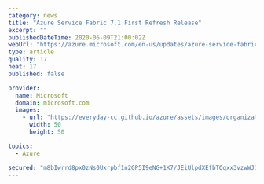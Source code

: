 ```yaml
---
category: news
title: "Azure Service Fabric 7.1 First Refresh Release"
excerpt: ""
publishedDateTime: 2020-06-09T21:00:02Z
webUrl: "https://azure.microsoft.com/en-us/updates/azure-service-fabric-71-first-refresh-release/"
type: article
quality: 17
heat: 17
published: false

provider:
  name: Microsoft
  domain: microsoft.com
  images:
    - url: "https://everyday-cc.github.io/azure/assets/images/organizations/microsoft.com-50x50.jpg"
      width: 50
      height: 50

topics:
  - Azure

secured: "m8bIwrrd8px0zNs0Uxrpbf1n2GP5I9eNG+1K7/JEiUlpdXEfbTOqxx3vzwWJ3saiPgmu6bDpcFv0xx11QAIOZdG/O0sR/p6Q9bCX3pKZypjNeU4+tnFmZPUdElZkxTi2T1hx8hQ8e7qNwQjew355LbWV3FE4tVfSrlt4NUlJhyURrNQc1AETpMKFRdODB1PNlE6trc1gc/06JJECuXFoBcUasXpBhnoELDf1wz2FFPiA26N4305HConRu+46cSn+hfegnBAKo8nmUmUy6jXCD3FX5tnxzb9yKiGSDI+3sC/O31CC5xo15ken4ORpnSFDoLpV4SoXVICru4m8OZ8EmA==;1qhCS/lxwPxNWdOsqnW09A=="
---
```


